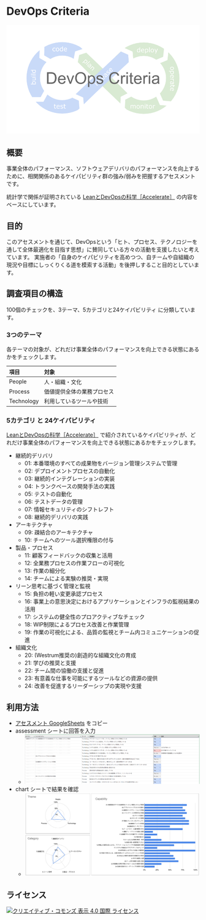 # DevOps Criteria

![logo](docs/images/devops-criteria-logo.png)

## 概要

事業全体のパフォーマンス、ソフトウェアデリバリのパフォーマンスを向上するために、相関関係のあるケイパビリティ群の強み/弱みを把握するアセスメントです。

統計学で関係が証明されている [LeanとDevOpsの科学［Accelerate］](https://www.amazon.co.jp/dp/B07L2R3LTN) の内容をベースにしています。

## 目的

このアセスメントを通じて、DevOpsという「ヒト、プロセス、テクノロジーを通して全体最適化を目指す思想」に賛同している方々の活動を支援したいと考えています。
実施者の「自身のケイパビリティを高めつつ、自チームや自組織の現況や目標にしっくりくる道を模索する活動」を後押しすること目的としています。

## 調査項目の構造

100個のチェックを、3テーマ、5カテゴリと24ケイパビリティ に分類しています。

### 3つのテーマ

各テーマの対象が、どれだけ事業全体のパフォーマンスを向上できる状態にあるかをチェックします。

| 項目 | 対象 |
|:---|:---|
| People | 人・組織・文化 |
| Process | 価値提供全体の業務プロセス |
| Technology | 利用しているツールや技術 |

### 5カテゴリ と 24ケイパビリティ

[LeanとDevOpsの科学［Accelerate］](https://www.amazon.co.jp/dp/B07L2R3LTN) で紹介されているケイパビリティが、どれだけ事業全体のパフォーマンスを向上できる状態にあるかをチェックします。

- 継続的デリバリ
  - 01: 本番環境のすべての成果物をバージョン管理システムで管理
  - 02: デプロイメントプロセスの自動化
  - 03: 継続的インテグレーションの実装
  - 04: トランクベースの開発手法の実践
  - 05: テストの自動化
  - 06: テストデータの管理
  - 07: 情報セキュリティのシフトレフト
  - 08: 継続的デリバリの実践
- アーキテクチャ
  - 09: 疎結合のアーキテクチャ
  - 10: チームへのツール選択権限の付与
- 製品・プロセス
  - 11: 顧客フィードバックの収集と活用
  - 12: 全業務プロセスの作業フローの可視化
  - 13: 作業の細分化
  - 14: チームによる実験の推奨・実現
- リーン思考に基づく管理と監視
  - 15: 負担の軽い変更承認プロセス
  - 16: 事業上の意思決定におけるアプリケーションとインフラの監視結果の活用
  - 17: システムの健全性のプロアクティブなチェック
  - 18: WIP制限によるプロセス改善と作業管理
  - 19: 作業の可視化による、品質の監視とチーム内コミュニケーションの促進
- 組織文化
  - 20: (Westrum推奨の)創造的な組織文化の育成
  - 21: 学びの推奨と支援
  - 22: チーム間の協働の支援と促進
  - 23: 有意義な仕事を可能にするツールなどの資源の提供
  - 24: 改善を促進するリーダーシップの実現や支援

## 利用方法

- [アセスメント GoogleSheets](https://docs.google.com/spreadsheets/d/1HlqHBWcPaE8yb0EjQmcMGymp02PI7n8qFuOUr6O5-f4/copy) をコピー
- assessment シートに回答を入力
  - ![assessment](docs/images/assessment.png)
- chart シートで結果を確認
  - ![chart](docs/images/chart.png)

## ライセンス

[![クリエイティブ・コモンズ 表示 4.0 国際 ライセンス](https://i.creativecommons.org/l/by/4.0/88x31.png)](http://creativecommons.org/licenses/by/4.0/)
